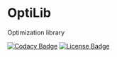 # OptiLib
Optimization library

[![Codacy Badge](https://app.codacy.com/project/badge/Grade/e395290237cb43f894b3290f711758f9)](https://app.codacy.com/gh/ClaudeTO80/OptiLib/dashboard?utm_source=gh&utm_medium=referral&utm_content=&utm_campaign=Badge_grade)
[![License Badge](https://img.shields.io/github/license/ClaudeTO80/OptiLib)](https://github.com/ClaudeTO80/OptiLib/blob/master/LICENSE)
